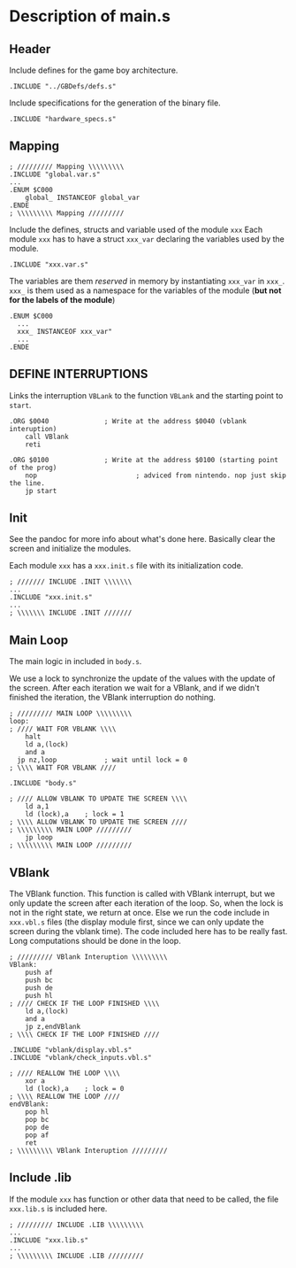 # Description of main.s

## Header
Include defines for the game boy architecture.
~~~
.INCLUDE "../GBDefs/defs.s"
~~~
Include specifications for the generation of the binary file.
~~~
.INCLUDE "hardware_specs.s"
~~~
## Mapping
~~~
; ///////// Mapping \\\\\\\\\
.INCLUDE "global.var.s"
...
.ENUM $C000
	global_ INSTANCEOF global_var
.ENDE
; \\\\\\\\\ Mapping /////////
~~~

Include the defines, structs and variable used of the module `xxx`
Each module `xxx` has to have a struct `xxx_var` declaring the variables used by the module.
~~~
.INCLUDE "xxx.var.s"
~~~

The variables are them *reserved* in memory by instantiating `xxx_var` in `xxx_`. `xxx_` is them used as a namespace for the variables of the module (**but not for the labels of the module**)
~~~
.ENUM $C000
  ...
  xxx_ INSTANCEOF xxx_var"
  ...
.ENDE
~~~

## DEFINE INTERRUPTIONS

Links the interruption `VBLank` to the function `VBLank` and the starting point to `start`.

~~~
.ORG $0040 				; Write at the address $0040 (vblank interuption)
	call VBlank
	reti

.ORG $0100 				; Write at the address $0100 (starting point of the prog)
	nop							; adviced from nintendo. nop just skip the line.
	jp start
~~~

## Init

See the pandoc for more info about what's done here. Basically clear the screen and initialize the modules.

Each module `xxx` has a `xxx.init.s` file with its initialization code.
~~~
; /////// INCLUDE .INIT \\\\\\\
...
.INCLUDE "xxx.init.s"
...
; \\\\\\\ INCLUDE .INIT ///////
~~~

## Main Loop

The main logic in included in `body.s`.

We use a lock to synchronize the update of the values with the update of the screen. After each iteration we wait for a VBlank, and if we didn't finished the iteration, the VBlank interruption do nothing.
~~~
; ///////// MAIN LOOP \\\\\\\\\
loop:
; //// WAIT FOR VBLANK \\\\
	halt
	ld a,(lock)
	and a
  jp nz,loop			; wait until lock = 0
; \\\\ WAIT FOR VBLANK ////

.INCLUDE "body.s"

; //// ALLOW VBLANK TO UPDATE THE SCREEN \\\\
	ld a,1
	ld (lock),a    ; lock = 1
; \\\\ ALLOW VBLANK TO UPDATE THE SCREEN ////
; \\\\\\\\\ MAIN LOOP /////////
	jp loop
; \\\\\\\\\ MAIN LOOP /////////
~~~

## VBlank

The VBlank function. This function is called with VBlank interrupt, but we only update the screen after each iteration of the loop. So, when the lock is not in the right state, we return at once. Else we run the code include in `xxx.vbl.s` files (the display module first, since we can only update the screen during the vblank time). The code included here has to be really fast. Long computations should be done in the loop.

~~~
; ///////// VBlank Interuption \\\\\\\\\
VBlank:
	push af
	push bc
	push de
	push hl
; //// CHECK IF THE LOOP FINISHED \\\\
	ld a,(lock)
	and a
	jp z,endVBlank
; \\\\ CHECK IF THE LOOP FINISHED ////

.INCLUDE "vblank/display.vbl.s"
.INCLUDE "vblank/check_inputs.vbl.s"

; //// REALLOW THE LOOP \\\\
	xor a
	ld (lock),a    ; lock = 0
; \\\\ REALLOW THE LOOP ////
endVBlank:
	pop hl
	pop bc
	pop de
	pop af
	ret
; \\\\\\\\\ VBlank Interuption /////////
~~~

## Include .lib

If the module `xxx` has function or other data that need to be called, the file `xxx.lib.s` is included here.
~~~
; ///////// INCLUDE .LIB \\\\\\\\\
...
.INCLUDE "xxx.lib.s"
...
; \\\\\\\\\ INCLUDE .LIB /////////
~~~
